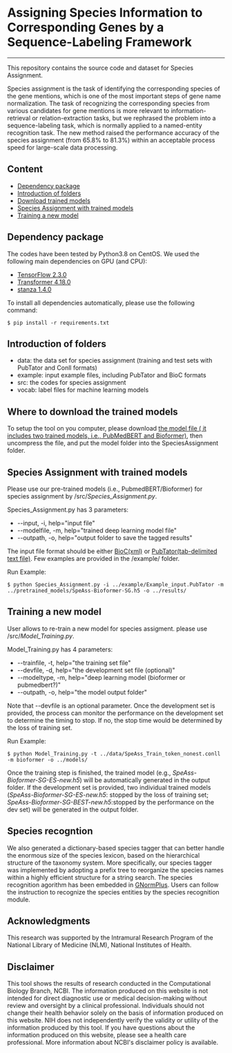 # Assigning Species Information to Corresponding Genes by a Sequence-Labeling Framework
***
This repository contains the source code and dataset for Species Assignment.

Species assignment is the task of identifying the corresponding species of the gene mentions, which is one of the most important steps of gene name normalization. The task of recognizing the corresponding species from various candidates for gene mentions is more relevant to information-retrieval or relation-extraction tasks, but we rephrased the problem into a sequence-labeling task, which is normally applied to a named-entity recognition task. The new method raised the performance accuracy of the species assignment (from 65.8% to 81.3%) within an acceptable process speed for large-scale data processing.


## Content
- [Dependency package](#package)
- [Introduction of folders](#intro)
- [Download trained models](#model)
- [Species Assignment with trained models](#tagging)
- [Training a new model](#training)


## Dependency package
<a name="package"></a>
The codes have been tested by Python3.8 on CentOS. We used the following main dependencies on GPU (and CPU):
- [TensorFlow 2.3.0](https://www.tensorflow.org/)
- [Transformer 4.18.0](https://huggingface.co/docs/transformers/installation)
- [stanza 1.4.0](stanfordnlp.github.io/stanza/)


To install all dependencies automatically, please use the following command:

    $ pip install -r requirements.txt

## Introduction of folders
<a name="intro"></a>

- data: the data set for species assignment (training and test sets with PubTator and Conll formats)
- example: input example files, including PubTator and BioC formats
- src: the codes for species assignment
- vocab: label files for machine learning models


## Where to download the trained models
<a name="model"></a>
To setup the tool on you computer, please download [the model file ( it includes two trained models, i.e., PubMedBERT and Bioformer)](https://ftp.ncbi.nlm.nih.gov/pub/lu/BC7DrugProt/speass_trained_models.zip), then uncompress the file, and put the model folder into the SpeciesAssignment folder.


## Species Assignment with trained models
<a name="tagging"></a>
Please use our pre-trained models (i.e., PubmedBERT/Bioformer) for species assignment by /src/*Species_Assignment.py*.

Species_Assignment.py has 3 parameters:

- --input, -i, help="input file"
- --modelfile, -m, help="trained deep learning model file"
- --outpath, -o, help="output folder to save the tagged results"

The input file format should be either [BioC(xml)](bioc.sourceforge.net) or [PubTator(tab-delimited text file)](ncbi.nlm.nih.gov/research/pubtator/). Few examples are provided in the /example/ folder.

Run Example:

    $ python Species_Assignment.py -i ../example/Example_input.PubTator -m ../pretrained_models/SpeAss-Bioformer-SG.h5 -o ../results/



## Training a new model
<a name="training"></a>
User allows to re-train a new model for species assigment. please use /src/*Model_Training.py*.

Model_Training.py has 4 parameters:

- --trainfile, -t, help="the training set file"
- --devfile, -d, help="the development set file (optional)"
- --modeltype, -m, help="deep learning model (bioformer or pubmedbert?)"
- --outpath, -o, help="the model output folder"

Note that --devfile is an optional parameter. Once the development set is provided, the process can monitor the performance on the development set to determine the timing to stop. If no, the stop time would be determined by the loss of training set. 

Run Example:

    $ python Model_Training.py -t ../data/SpeAss_Train_token_nonest.conll -m bioformer -o ../models/

Once the training step is finished, the trained model (e.g., *SpeAss-Bioformer-SG-ES-new.h5*) will be automatically generated in the output folder. If the development set is provided, two individual trained models (*SpeAss-Bioformer-SG-ES-new.h5*: stopped by the loss of training set; *SpeAss-Bioformer-SG-BEST-new.h5*:stopped by the performance on the dev set) will be generated in the output folder.

## Species recogntion

We also generated a dictionary-based species tagger that can better handle the enormous size of the species lexicon, based on the hierarchical structure of the taxonomy system. More specifically, our species tagger was implemented by adopting a prefix tree to reorganize the species names within a highly efficient structure for a string search. The species recognition agorithm has been embedded in [GNormPlus](https://www.ncbi.nlm.nih.gov/CBBresearch/Lu/Demo/tmTools/download/GNormPlus/GNormPlusJava.zip). Users can follow the instruction to recognize the species entities by the species recognition module. 

## Acknowledgments
This research was supported by the Intramural Research Program of the National Library of Medicine (NLM), National Institutes of Health.

## Disclaimer
This tool shows the results of research conducted in the Computational Biology Branch, NCBI. The information produced on this website is not intended for direct diagnostic use or medical decision-making without review and oversight by a clinical professional. Individuals should not change their health behavior solely on the basis of information produced on this website. NIH does not independently verify the validity or utility of the information produced by this tool. If you have questions about the information produced on this website, please see a health care professional. More information about NCBI's disclaimer policy is available.
